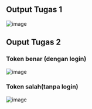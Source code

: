 ## Output Tugas 1
![image](https://github.com/user-attachments/assets/ff11c2b4-dd78-4911-ae26-76274ed51303)
## Ouput Tugas 2
### Token benar (dengan login)
![image](https://github.com/user-attachments/assets/e2f35a12-ab6a-4d40-aed4-5b0011d36eed)
### Token salah(tanpa login)
![image](https://github.com/user-attachments/assets/a8bd646e-7374-4b0f-96bc-9e1e93970fb2)
